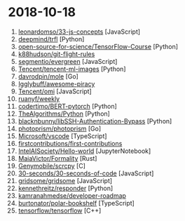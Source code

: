 # 2018-10-18

1. [leonardomso/33-js-concepts](https://github.com/leonardomso/33-js-concepts "📜 33 concepts every JavaScript developer should know.") [JavaScript]
2. [deepmind/trfl](https://github.com/deepmind/trfl "TensorFlow Reinforcement Learning") [Python]
3. [open-source-for-science/TensorFlow-Course](https://github.com/open-source-for-science/TensorFlow-Course "Simple and ready-to-use tutorials for TensorFlow") [Python]
4. [k88hudson/git-flight-rules](https://github.com/k88hudson/git-flight-rules "Flight rules for git") 
5. [segmentio/evergreen](https://github.com/segmentio/evergreen "🌲 Evergreen React UI Framework by Segment") [JavaScript]
6. [Tencent/tencent-ml-images](https://github.com/Tencent/tencent-ml-images "Largest multi-label image database; ResNet-101 model; 80.73% top-1 acc on ImageNet") [Python]
7. [davrodpin/mole](https://github.com/davrodpin/mole "cli app to create ssh tunnels") [Go]
8. [Igglybuff/awesome-piracy](https://github.com/Igglybuff/awesome-piracy "A curated list of awesome warez and piracy links") 
9. [Tencent/omi](https://github.com/Tencent/omi "Next generation web framework in 4KB javascript(Web Components + JSX + Proxy + Path Updating)") [JavaScript]
10. [ruanyf/weekly](https://github.com/ruanyf/weekly "技术分享周刊，每周五发布") 
11. [codertimo/BERT-pytorch](https://github.com/codertimo/BERT-pytorch "Google AI 2018 BERT pytorch implementation") [Python]
12. [TheAlgorithms/Python](https://github.com/TheAlgorithms/Python "All Algorithms implemented in Python") [Python]
13. [blacknbunny/libSSH-Authentication-Bypass](https://github.com/blacknbunny/libSSH-Authentication-Bypass "Spawn to shell without any credentials by using CVE-2018-10933") [Python]
14. [photoprism/photoprism](https://github.com/photoprism/photoprism "Personal photo management powered by Go and Google TensorFlow") [Go]
15. [Microsoft/vscode](https://github.com/Microsoft/vscode "Visual Studio Code") [TypeScript]
16. [firstcontributions/first-contributions](https://github.com/firstcontributions/first-contributions "🚀✨ Help beginners to contribute to open source projects") 
17. [IntelAISociety/Hello-world](https://github.com/IntelAISociety/Hello-world "Add any Program in any language you like or add a hello world Program ❣️ if you like give us ⭐️") [JupyterNotebook]
18. [MaiaVictor/Formality](https://github.com/MaiaVictor/Formality "An efficient programming language and proof assistant.") [Rust]
19. [Genymobile/scrcpy](https://github.com/Genymobile/scrcpy "Display and control your Android device") [C]
20. [30-seconds/30-seconds-of-code](https://github.com/30-seconds/30-seconds-of-code "Curated collection of useful JavaScript snippets that you can understand in 30 seconds or less.") [JavaScript]
21. [gridsome/gridsome](https://github.com/gridsome/gridsome "⚡️ [WIP] Build blazing fast websites with Vue.js & GraphQL") [JavaScript]
22. [kennethreitz/responder](https://github.com/kennethreitz/responder "a familiar HTTP Service Framework for Python") [Python]
23. [kamranahmedse/developer-roadmap](https://github.com/kamranahmedse/developer-roadmap "Roadmap to becoming a web developer in 2018") 
24. [burtonator/polar-bookshelf](https://github.com/burtonator/polar-bookshelf "Polar is a personal knowledge repository for PDF and web content supporting incremental reading and document annotation.") [TypeScript]
25. [tensorflow/tensorflow](https://github.com/tensorflow/tensorflow "An Open Source Machine Learning Framework for Everyone") [C++]
